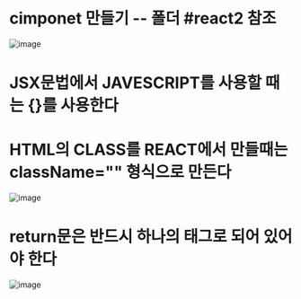 # cimponet 만들기 -- 폴더 #react2 참조
![image](https://github.com/minjukimmm/react_basiccc/assets/129017089/a9dcb5a3-928c-456a-be0c-51a81012cc09)

# JSX문법에서 JAVESCRIPT를 사용할 때는 {}를 사용한다
# HTML의 CLASS를 REACT에서 만들때는 className="" 형식으로 만든다
![image](https://github.com/minjukimmm/react_basiccc/assets/129017089/8a9db8e6-06a0-4a8c-9dc3-913b33dd3970)


# return문은 반드시 하나의 태그로 되어 있어야 한다 
![image](https://github.com/minjukimmm/react_basiccc/assets/129017089/af7a356f-2d9c-498c-ac73-ae68fa59c2fb)

